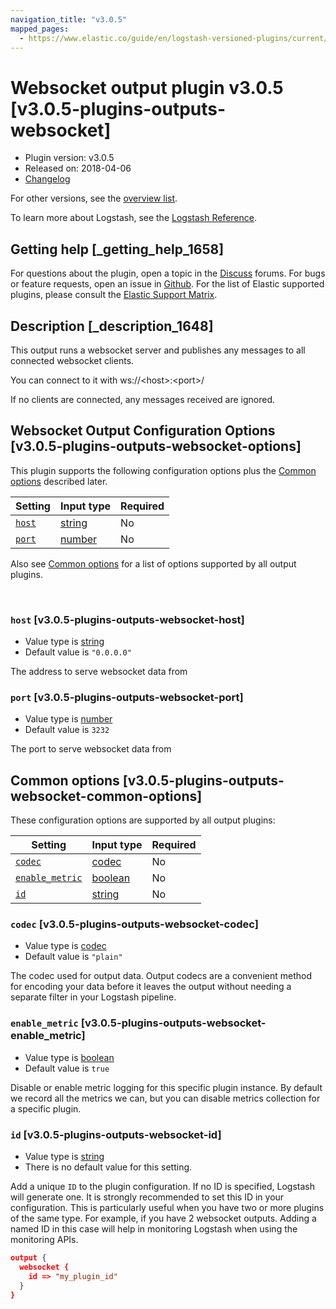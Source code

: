 ```yaml
---
navigation_title: "v3.0.5"
mapped_pages:
  - https://www.elastic.co/guide/en/logstash-versioned-plugins/current/v3.0.5-plugins-outputs-websocket.html
---
```


# Websocket output plugin v3.0.5 [v3.0.5-plugins-outputs-websocket]


* Plugin version: v3.0.5
* Released on: 2018-04-06
* [Changelog](https://github.com/logstash-plugins/logstash-output-websocket/blob/v3.0.5/CHANGELOG.md)

For other versions, see the [overview list](output-websocket-index.md).

To learn more about Logstash, see the [Logstash Reference](logstash://reference/index.md).

## Getting help [_getting_help_1658]

For questions about the plugin, open a topic in the [Discuss](http://discuss.elastic.co) forums. For bugs or feature requests, open an issue in [Github](https://github.com/logstash-plugins/logstash-output-websocket). For the list of Elastic supported plugins, please consult the [Elastic Support Matrix](https://www.elastic.co/support/matrix#matrix_logstash_plugins).


## Description [_description_1648]

This output runs a websocket server and publishes any messages to all connected websocket clients.

You can connect to it with ws://<host\>:<port\>/

If no clients are connected, any messages received are ignored.


## Websocket Output Configuration Options [v3.0.5-plugins-outputs-websocket-options]

This plugin supports the following configuration options plus the [Common options](v3-0-5-plugins-outputs-websocket.md#v3.0.5-plugins-outputs-websocket-common-options) described later.

| Setting | Input type | Required |
| --- | --- | --- |
| [`host`](v3-0-5-plugins-outputs-websocket.md#v3.0.5-plugins-outputs-websocket-host) | [string](logstash://reference/configuration-file-structure.md#string) | No |
| [`port`](v3-0-5-plugins-outputs-websocket.md#v3.0.5-plugins-outputs-websocket-port) | [number](logstash://reference/configuration-file-structure.md#number) | No |

Also see [Common options](v3-0-5-plugins-outputs-websocket.md#v3.0.5-plugins-outputs-websocket-common-options) for a list of options supported by all output plugins.

 

### `host` [v3.0.5-plugins-outputs-websocket-host]

* Value type is [string](logstash://reference/configuration-file-structure.md#string)
* Default value is `"0.0.0.0"`

The address to serve websocket data from


### `port` [v3.0.5-plugins-outputs-websocket-port]

* Value type is [number](logstash://reference/configuration-file-structure.md#number)
* Default value is `3232`

The port to serve websocket data from



## Common options [v3.0.5-plugins-outputs-websocket-common-options]

These configuration options are supported by all output plugins:

| Setting | Input type | Required |
| --- | --- | --- |
| [`codec`](v3-0-5-plugins-outputs-websocket.md#v3.0.5-plugins-outputs-websocket-codec) | [codec](logstash://reference/configuration-file-structure.md#codec) | No |
| [`enable_metric`](v3-0-5-plugins-outputs-websocket.md#v3.0.5-plugins-outputs-websocket-enable_metric) | [boolean](logstash://reference/configuration-file-structure.md#boolean) | No |
| [`id`](v3-0-5-plugins-outputs-websocket.md#v3.0.5-plugins-outputs-websocket-id) | [string](logstash://reference/configuration-file-structure.md#string) | No |

### `codec` [v3.0.5-plugins-outputs-websocket-codec]

* Value type is [codec](logstash://reference/configuration-file-structure.md#codec)
* Default value is `"plain"`

The codec used for output data. Output codecs are a convenient method for encoding your data before it leaves the output without needing a separate filter in your Logstash pipeline.


### `enable_metric` [v3.0.5-plugins-outputs-websocket-enable_metric]

* Value type is [boolean](logstash://reference/configuration-file-structure.md#boolean)
* Default value is `true`

Disable or enable metric logging for this specific plugin instance. By default we record all the metrics we can, but you can disable metrics collection for a specific plugin.


### `id` [v3.0.5-plugins-outputs-websocket-id]

* Value type is [string](logstash://reference/configuration-file-structure.md#string)
* There is no default value for this setting.

Add a unique `ID` to the plugin configuration. If no ID is specified, Logstash will generate one. It is strongly recommended to set this ID in your configuration. This is particularly useful when you have two or more plugins of the same type. For example, if you have 2 websocket outputs. Adding a named ID in this case will help in monitoring Logstash when using the monitoring APIs.

```json
output {
  websocket {
    id => "my_plugin_id"
  }
}
```



